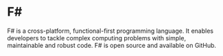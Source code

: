 # F\#

F# is a cross-platform, functional-first programming language. It enables developers to tackle complex computing problems with simple, maintainable and robust code. F# is open source and available on GitHub.